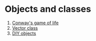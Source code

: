 # Objects and classes

1. [Conway's game of life](./gol)
2. [Vector class](./vec)
3. [DIY objects](./diy)
